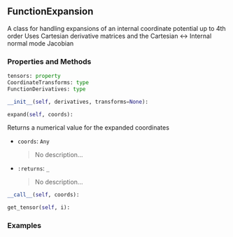 ## <a id="McUtils.Zachary.FunctionExpansions.FunctionExpansion">FunctionExpansion</a>
A class for handling expansions of an internal coordinate potential up to 4th order
    Uses Cartesian derivative matrices and the Cartesian <-> Internal normal mode Jacobian

### Properties and Methods
```python
tensors: property
CoordinateTransforms: type
FunctionDerivatives: type
```
```python
__init__(self, derivatives, transforms=None): 
```

```python
expand(self, coords): 
```
Returns a numerical value for the expanded coordinates
- `coords`: `Any`
    >No description...
- `:returns`: `_`
    >No description...

```python
__call__(self, coords): 
```

```python
get_tensor(self, i): 
```

### Examples
